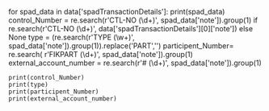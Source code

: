 for spad_data in data['spadTransactionDetails']:
    print(spad_data)
    control_Number = re.search(r'CTL-NO (\d+)', spad_data['note']).group(1) if re.search(r'CTL-NO (\d+)', data['spadTransactionDetails'][0]['note']) else None
    type = (re.search(r'TYPE (\w+)', spad_data['note']).group(1)).replace('PART','')
    participent_Number= re.search( r'FIKPART (\d+)', spad_data['note']).group(1)
    external_account_number = re.search(r'# (\d+)', spad_data['note']).group(1)

    print(control_Number)
    print(type)
    print(participent_Number)
    print(external_account_number)
